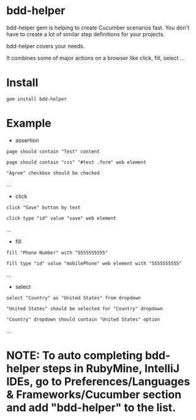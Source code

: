 # bdd-helper
bdd-helper gem is helping to create Cucumber scenarios fast. You don't have to create a lot of similar step definitions for your projects.

bdd-helper covers your needs.

It combines some of major actions on a browser like click, fill, select ...

# Install
```
gem install bdd-helper
```

# Example
- assertion
```
page should contain "Test" content

page should contain "css" "#test .form" web element

"Agree" checkbox should be checked
```

...

- click
```
click "Save" button by text

click type "id" value "save" web element
```
...

- fill
```
fill "Phone Number" with "5555555555"

fill type "id" value "mobilePhone" web element with "5555555555"
```
...

- select
```
select "Country" as "United States" from dropdown

"United States" should be selected for "Country" dropdown

"Country" dropdown should contain "United States" option
```
...

# NOTE: To auto completing bdd-helper steps in RubyMine, IntelliJ IDEs, go to Preferences/Languages & Frameworks/Cucumber section and add "bdd-helper" to the list.
